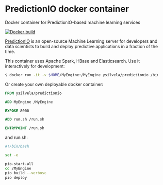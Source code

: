 # PredictionIO docker container
Docker container for PredictionIO-based machine learning services

[![Docker build](http://dockeri.co/image/ysilvela/predictionio-docker)](https://registry.hub.docker.com/r/ysilvela/predictionio-docker/)

[PredictionIO](https://prediction.io) is an open-source Machine Learning
server for developers and data scientists to build and deploy predictive
applications in a fraction of the time.

This container uses Apache Spark, HBase and Elasticsearch.
Use it interactively for development:

```Bash
$ docker run -it -v $HOME/MyEngine:/MyEngine ysilvela/predictionio /bin/bash
```

Or create your own deployable docker container:

```Dockerfile
FROM ysilvela/predictionio

ADD MyEngine /MyEngine

EXPOSE 8000

ADD run.sh /run.sh

ENTRYPOINT /run.sh
```

and run.sh:

```Bash
#!/bin/bash

set -e

pio-start-all
cd /MyEngine
pio build --verbose
pio deploy
```
